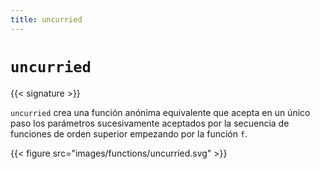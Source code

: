 ```yaml
---
title: uncurried
---
```


# `uncurried`

{{< signature >}}

`uncurried` crea una función anónima equivalente que acepta en un único paso los parámetros sucesivamente aceptados por la secuencia de funciones de orden superior empezando por la función `f`.

{{< figure src="images/functions/uncurried.svg" >}}
